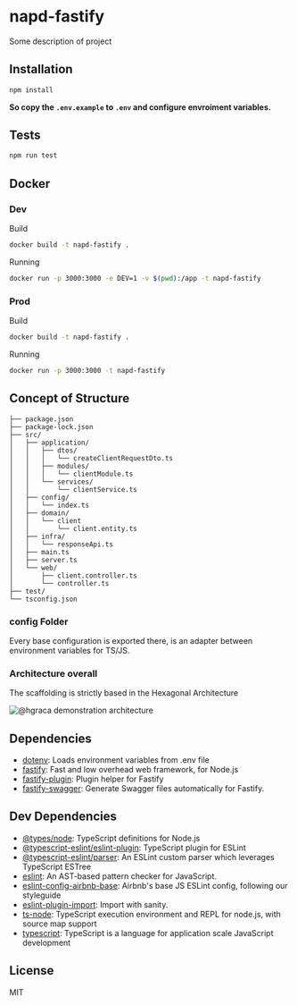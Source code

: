 # napd-fastify

Some description of project

## Installation

```sh
npm install
```

**So copy the `.env.example` to `.env` and configure envroiment variables.**

## Tests

```sh
npm run test
```
## Docker

### Dev

Build
```sh
docker build -t napd-fastify .
```

Running
```sh
docker run -p 3000:3000 -e DEV=1 -v $(pwd):/app -t napd-fastify
```

### Prod

Build
```sh
docker build -t napd-fastify .
```

Running
```sh
docker run -p 3000:3000 -t napd-fastify
```

## Concept of Structure

```
├── package.json
├── package-lock.json
├── src/
│   ├── application/
│   │   ├── dtos/
│   │   │   └── createClientRequestDto.ts
│   │   ├── modules/
│   │   │   └── clientModule.ts
│   │   └── services/
│   │       └── clientService.ts
│   ├── config/
│   │   └── index.ts
│   ├── domain/
│   │   └── client
│   │       └── client.entity.ts
│   ├── infra/
│   │   └── responseApi.ts
│   ├── main.ts
│   ├── server.ts
│   └── web/
│       ├── client.controller.ts
│       └── controller.ts
├── test/
└── tsconfig.json
```

### **config** Folder

Every base configuration is exported there, is an adapter between environment variables for TS/JS.

### Architecture overall

The scaffolding is strictly based in the Hexagonal Architecture

![@hgraca demonstration architecture](https://user-images.githubusercontent.com/26234614/123518600-fc2c9100-d67c-11eb-896f-90444b6c7828.png)

## Dependencies

- [dotenv](https://ghub.io/dotenv): Loads environment variables from .env file
- [fastify](https://ghub.io/fastify): Fast and low overhead web framework, for Node.js
- [fastify-plugin](https://ghub.io/fastify-plugin): Plugin helper for Fastify
- [fastify-swagger](https://ghub.io/fastify-swagger): Generate Swagger files automatically for Fastify.

## Dev Dependencies

- [@types/node](https://ghub.io/@types/node): TypeScript definitions for Node.js
- [@typescript-eslint/eslint-plugin](https://ghub.io/@typescript-eslint/eslint-plugin): TypeScript plugin for ESLint
- [@typescript-eslint/parser](https://ghub.io/@typescript-eslint/parser): An ESLint custom parser which leverages TypeScript ESTree
- [eslint](https://ghub.io/eslint): An AST-based pattern checker for JavaScript.
- [eslint-config-airbnb-base](https://ghub.io/eslint-config-airbnb-base): Airbnb&#39;s base JS ESLint config, following our styleguide
- [eslint-plugin-import](https://ghub.io/eslint-plugin-import): Import with sanity.
- [ts-node](https://ghub.io/ts-node): TypeScript execution environment and REPL for node.js, with source map support
- [typescript](https://ghub.io/typescript): TypeScript is a language for application scale JavaScript development

## License

MIT
